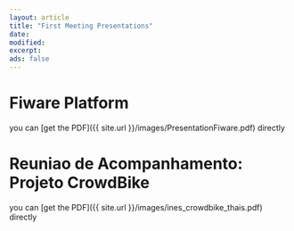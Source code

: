 ```yaml
---
layout: article
title: "First Meeting Presentations"
date: 
modified:
excerpt:
ads: false
---
```



<h1>Fiware Platform</h1>
you can [get the PDF]({{ site.url }}/images/PresentationFiware.pdf) directly

<h1>Reuniao de Acompanhamento: Projeto CrowdBike</h1>
you can [get the PDF]({{ site.url }}/images/ines_crowdbike_thais.pdf) directly